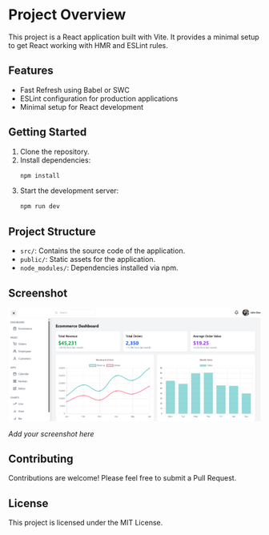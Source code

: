 # Project Overview

This project is a React application built with Vite. It provides a minimal setup to get React working with HMR and ESLint rules.

## Features

- Fast Refresh using Babel or SWC
- ESLint configuration for production applications
- Minimal setup for React development

## Getting Started

1. Clone the repository.
2. Install dependencies:
   ```bash
   npm install
   ```
3. Start the development server:
   ```bash
   npm run dev
   ```

## Project Structure

- `src/`: Contains the source code of the application.
- `public/`: Static assets for the application.
- `node_modules/`: Dependencies installed via npm.

## Screenshot

![Project Screenshot](screenshots/home.png
)

*Add your screenshot here*

## Contributing

Contributions are welcome! Please feel free to submit a Pull Request.

## License

This project is licensed under the MIT License. 
